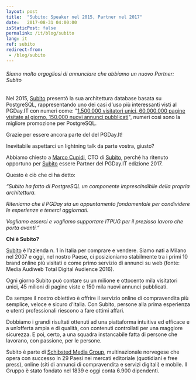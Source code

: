```yaml
---
layout: post
title:  "Subito: Speaker nel 2015, Partner nel 2017"
date:   2017-08-31 04:00:00
isStaticPost: false
permalink: /it/blog/subito
lang: it
ref: subito
redirect-from:
 - /blog/subito
---
```


<h6>Siamo molto orgogliosi di annunciare che abbiamo un nuovo Partner: Subito</h6>

Nel 2015, [Subito](https://www.subito.it/) presentò la sua architettura database basata su PostgreSQL, rappresentando uno dei casi d'uso più interessanti visti al PGDay.IT 
con numeri come: "[1.500.000 visitatori unici, 60.000.000 pagine visitate al giorno, 150.000 nuovi annunci pubblicati](https://twitter.com/_GBartolini_/status/657559069776027648)", 
numeri così sono la migliore promozione per PostgreSQL. 

Grazie per essere ancora parte del del PGDay.It!

Inevitabile aspettarci un lightning talk da parte vostra, giusto?

Abbiamo chiesto a [Marco Cupidi](https://www.linkedin.com/pulse/hello-world-marco-cupidi), CTO di [Subito](https://www.subito.it/), perché ha ritenuto opportuno per [Subito](https://www.subito.it/) essere Partner del PGDay.IT edizione 2017. 

Questo è ciò che ci ha detto:

_“Subito ha fatto di PostgreSQL un componente imprescindibile della propria architettura._

_Riteniamo che il PGDay sia un appuntamento fondamentale per condividere le esperienze e tenerci aggiornati._

_Vogliamo esserci e vogliamo supportare ITPUG per il prezioso lavoro che porta avanti.“_

**Chi è Subito?**

[Subito](https://www.subito.it/) è l’azienda n. 1 in Italia per comprare e vendere. Siamo nati a Milano nel 2007 e oggi, nel nostro Paese, ci posizioniamo stabilmente tra 
i primi 10 brand online più visitati e come primo servizio di annunci su web (fonte: Media Audiweb Total Digital Audience 2016).

Ogni giorno Subito può contare su un milione e ottocento mila visitatori unici, 45 milioni di pagine viste e 150 mila nuovi annunci pubblicati.

Da sempre il nostro obiettivo è offrire il servizio online di compravendita più semplice, veloce e sicuro d’Italia. Con Subito, persone alla prima 
esperienza e utenti professionali riescono a fare ottimi affari.

Dobbiamo i grandi risultati ottenuti ad una piattaforma intuitiva ed efficace e a un’offerta ampia e di qualità, con contenuti controllati per una 
maggiore sicurezza. E poi, certo, a una squadra instancabile fatta di persone che lavorano, con passione, per le persone.

Subito è parte di [Schibsted Media Group](http://www.schibsted.com/), multinazionale norvegese che opera con successo in 29 Paesi nei mercati editoriale (quotidiani e free press), 
online (siti di annunci di compravendita e servizi digitali) e mobile. Il Gruppo è stato fondato nel 1839 e oggi conta 6.900 dipendenti.
